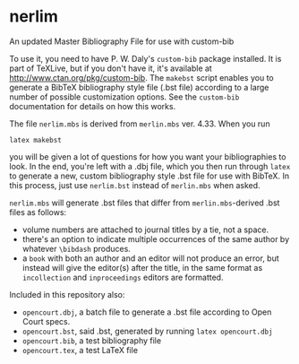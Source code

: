 nerlim
======

An updated Master Bibliography File for use with custom-bib

To use it, you need to have P. W. Daly's `custom-bib` package installed. It is part of TeXLive, but if you don't have it, it's available at http://www.ctan.org/pkg/custom-bib. The `makebst` script enables you to generate a BibTeX bibliography style file (.bst file) according to a large number of possible customization options. See the `custom-bib` documentation for details on how this works.

The file `nerlim.mbs` is derived from `merlin.mbs` ver. 4.33. When you run 

    latex makebst

you will be given a lot of questions for how you want your bibliographies to look.  In the end, you're left with a .dbj file, which you then run through `latex` to generate a new, custom bibliography style .bst file for use with BibTeX. In this process, just use `nerlim.bst` instead of `merlin.mbs` when asked.

`nerlim.mbs` will generate .bst files that differ from `merlin.mbs`-derived .bst files as follows:

 - volume numbers are attached to journal titles by a tie, not a space.
 - there's an option to indicate multiple occurrences of the same author by whatever `\bibdash` produces.
 - a `book` with both an author and an editor will not produce an error, but instead will give the editor(s) after the title, in the same format as `incollection` and `inproceedings` editors are formatted.

Included in this repository also:

 - `opencourt.dbj`, a batch file to generate a .bst file according to Open Court specs.
 - `opencourt.bst`, said .bst, generated by running `latex opencourt.dbj`
 - `opencourt.bib`, a test bibliography file
 - `opencourt.tex`, a test LaTeX file
